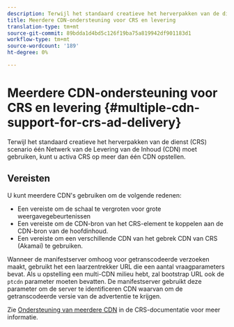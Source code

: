 ```yaml
---
description: Terwijl het standaard creatieve het herverpakken van de dienst (CRS) scenario één Netwerk van de Levering van de Inhoud (CDN) moet gebruiken, kunt u activa CRS op meer dan één CDN opstellen.
title: Meerdere CDN-ondersteuning voor CRS en levering
translation-type: tm+mt
source-git-commit: 89bdda1d4bd5c126f19ba75a819942df901183d1
workflow-type: tm+mt
source-wordcount: '189'
ht-degree: 0%

---
```



# Meerdere CDN-ondersteuning voor CRS en levering {#multiple-cdn-support-for-crs-ad-delivery}

Terwijl het standaard creatieve het herverpakken van de dienst (CRS) scenario één Netwerk van de Levering van de Inhoud (CDN) moet gebruiken, kunt u activa CRS op meer dan één CDN opstellen.

## Vereisten

U kunt meerdere CDN&#39;s gebruiken om de volgende redenen:

* Een vereiste om de schaal te vergroten voor grote weergavegebeurtenissen
* Een vereiste om de CDN-bron van het CRS-element te koppelen aan de CDN-bron van de hoofdinhoud.
* Een vereiste om een verschillende CDN van het gebrek CDN van CRS (Akamai) te gebruiken.

Wanneer de manifestserver omhoog voor getranscodeerde verzoeken maakt, gebruikt het een laarzentrekker URL die een aantal vraagparameters bevat. Als u opstelling een multi-CDN milieu hebt, zal bootstrap URL ook de `ptcdn` parameter moeten bevatten. De manifestserver gebruikt deze parameter om de server te identificeren CDN waarvan om de getranscodeerde versie van de advertentie te krijgen.

Zie [Ondersteuning van meerdere CDN](../../~old-creative-repackaging-service/multi-cdn-supportt.md) in de CRS-documentatie voor meer informatie.
